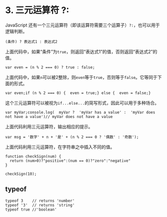 # 3. 三元运算符 ?:

JavaScript 还有一个三元运算符（即该运算符需要三个运算子）`?:`，也可以用于逻辑判断。

```
(条件) ? 表达式1 : 表达式2
```

上面代码中，如果“条件”为`true`，则返回“表达式1”的值，否则返回“表达式2”的值。

```
var even = (n % 2 === 0) ? true : false;
```

上面代码中，如果`n`可以被2整除，则`even`等于`true`，否则等于`false`。它等同于下面的形式。

```
var even;if (n % 2 === 0) {  even = true;} else {  even = false;}
```

这个三元运算符可以被视为`if...else...`的简写形式，因此可以用于多种场合。

```
var myVar;console.log(  myVar ?  'myVar has a value' :  'myVar does not have a value')// myVar does not have a value
```

上面代码利用三元运算符，输出相应的提示。

```
var msg = '数字' + n + '是' + (n % 2 === 0 ? '偶数' : '奇数');
```

上面代码利用三元运算符，在字符串之中插入不同的值。

```JS
function checkSign(num) {
  return (num>0)?"positive":(num == 0)?"zero":"negative"
}

checkSign(10);
```

## typeof

```JS
typeof 3    // returns 'number'
typeof '3'  // returns 'string'
typeof true //'boolean'

```